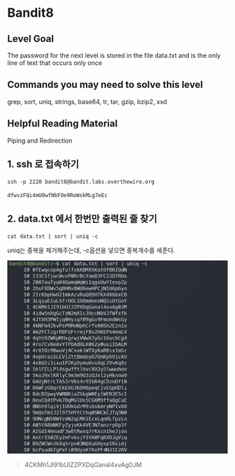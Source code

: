 # Bandit8

## Level Goal
The password for the next level is stored in the file data.txt and is the only line of text that occurs only once

## Commands you may need to solve this level
grep, sort, uniq, strings, base64, tr, tar, gzip, bzip2, xxd

## Helpful Reading Material
Piping and Redirection

## 1. ssh 로 접속하기
`ssh -p 2220 bandit8@bandit.labs.overthewire.org`

`dfwvzFQi4mU0wfNbFOe9RoWskMLg7eEc`

## 2. data.txt 에서 한번만 출력된 줄 찾기
`cat data.txt | sort | uniq -c`

uniq는 중복을 제거해주는데, -c옵션을 넣으면 중복개수를 세준다.

![alt text](img/image11.png)

> 4CKMh1JI91bUIZZPXDqGanal4xvAg0JM
